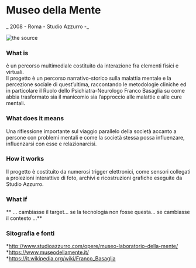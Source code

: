 # Museo della Mente  
_ 2008 - Roma - Studio Azzurro -_  
  
![the source](https://github.com/fabriziodedonatis/archive/blob/master/fabriziodedonatis/Close%20Reading/Museo%20della%20Mente/museo%20della%20mente.jpg?raw=true)

### What is  
è un percorso multimediale costituito da interazione fra elementi fisici e virtuali.  
Il progetto è un percorso narrativo-storico sulla malattia mentale e la percezione sociale di quest’ultima, raccontando le metodologie 
cliniche ed in particolare il Ruolo dello Psichiatra-Neurologo Franco Basaglia su come abbia trasformato sia il manicomio sia l’approccio 
alle malattie e alle cure mentali.  

### What does it means  
Una riflessione importante sul viaggio parallelo della società accanto a persone con problemi mentali e come la società stessa possa influenzare, 
influenzarsi con esse e relazionarcisi.

### How it works  
Il progetto è costituito da numerosi trigger elettronici, come sensori collegati a proiezioni interattive di foto, archivi e ricostruzioni grafiche
eseguite da Studio Azzurro.

### What if  
** … cambiasse il target… se la tecnologia non fosse questa… se cambiasse il contesto …**  
 
  
### Sitografia e fonti  
*http://www.studioazzurro.com/opere/museo-laboratorio-della-mente/  
*https://www.museodellamente.it/  
*https://it.wikipedia.org/wiki/Franco_Basaglia 
